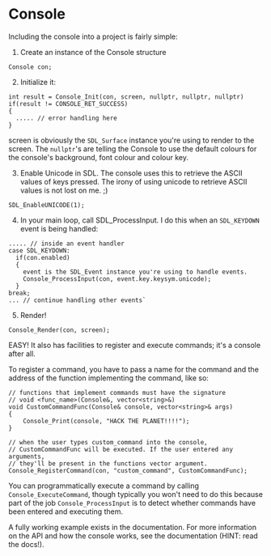 # Console


Including the console into a project is fairly simple:

1. Create an instance of the Console structure
```
Console con;
```

2. Initialize it:
```
int result = Console_Init(con, screen, nullptr, nullptr, nullptr)
if(result != CONSOLE_RET_SUCCESS)
{
  ..... // error handling here
}
```
screen is obviously the `SDL_Surface` instance you're using to render to the screen. The `nullptr`'s are telling the Console
to use the default colours for the console's background, font colour and colour key.

3. Enable Unicode in SDL. The console uses this to retrieve the ASCII values of keys pressed. The irony of using unicode to retrieve ASCII values is not lost on me. ;)
```
SDL_EnableUNICODE(1);
```

4. In your main loop, call SDL_ProcessInput. I do this when an `SDL_KEYDOWN` event is being handled:

```
..... // inside an event handler
case SDL_KEYDOWN:
  if(con.enabled)
  {
    event is the SDL_Event instance you're using to handle events. 
    Console_ProcessInput(con, event.key.keysym.unicode);
  }
break;
... // continue handling other events`
```

5. Render!
```
Console_Render(con, screen);
```

EASY! It also has facilities to register and execute commands; it's a console after all.

To register a command, you have to pass a name for the command and the address of the function implementing
the command, like so:

```
// functions that implement commands must have the signature
// void <func_name>(Console&, vector<string>&)
void CustomCommandFunc(Console& console, vector<string>& args)
{
	Console_Print(console, "HACK THE PLANET!!!!");
}

// when the user types custom_command into the console,
// CustomCommandFunc will be executed. If the user entered any arguments,
// they'll be present in the functions vector argument.
Console_RegisterCommand(con, "custom_command", CustomCommandFunc);
```

You can programmatically execute a command by calling `Console_ExecuteCommand`, though typically you won't need to do this because part of the job `Console_ProcessInput` is to detect whether commands have been entered and executing them.

A fully working example exists in the documentation. For more information on the API and how the console works, see the documentation (HINT: read the docs!). 
